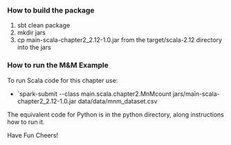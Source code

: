 ### How to build the package
 1. sbt clean package
 2. mkdir jars
 3. cp main-scala-chapter2_2.12-1.0.jar from the target/scala-2.12 directory into the jars

### How to run the M&M Example
To run Scala code for this chapter use:

 * `spark-submit --class main.scala.chapter2.MnMcount jars/main-scala-chapter2_2.12-1.0.jar data/data/mnm_dataset.csv

The equivalent code for Python is in the python directory, along instructions how to run it.

Have Fun
Cheers!
